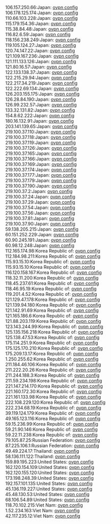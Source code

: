 106.157.250.66:Japan: [ovpn config](vpn/106_157_250_66.ovpn)  
106.178.125.174:Japan: [ovpn config](vpn/106_178_125_174.ovpn)  
110.66.103.228:Japan: [ovpn config](vpn/110_66_103_228.ovpn)  
115.179.154.36:Japan: [ovpn config](vpn/115_179_154_36.ovpn)  
115.38.84.48:Japan: [ovpn config](vpn/115_38_84_48.ovpn)  
116.82.6.59:Japan: [ovpn config](vpn/116_82_6_59.ovpn)  
118.156.238.249:Japan: [ovpn config](vpn/118_156_238_249.ovpn)  
119.105.124.27:Japan: [ovpn config](vpn/119_105_124_27.ovpn)  
120.74.147.22:Japan: [ovpn config](vpn/120_74_147_22.ovpn)  
121.109.167.236:Japan: [ovpn config](vpn/121_109_167_236.ovpn)  
121.111.133.126:Japan: [ovpn config](vpn/121_111_133_126.ovpn)  
121.80.16.57:Japan: [ovpn config](vpn/121_80_16_57.ovpn)  
122.133.138.37:Japan: [ovpn config](vpn/122_133_138_37.ovpn)  
122.215.29.94:Japan: [ovpn config](vpn/122_215_29_94.ovpn)  
122.217.34.219:Japan: [ovpn config](vpn/122_217_34_219.ovpn)  
122.222.69.134:Japan: [ovpn config](vpn/122_222_69_134.ovpn)  
126.203.155.175:Japan: [ovpn config](vpn/126_203_155_175.ovpn)  
126.28.84.190:Japan: [ovpn config](vpn/126_28_84_190.ovpn)  
126.99.232.57:Japan: [ovpn config](vpn/126_99_232_57.ovpn)  
133.32.131.82:Japan: [ovpn config](vpn/133_32_131_82.ovpn)  
154.8.62.222:Japan: [ovpn config](vpn/154_8_62_222.ovpn)  
180.16.132.91:Japan: [ovpn config](vpn/180_16_132_91.ovpn)  
203.141.139.65:Japan: [ovpn config](vpn/203_141_139_65.ovpn)  
219.100.37.110:Japan: [ovpn config](vpn/219_100_37_110.ovpn)  
219.100.37.118:Japan: [ovpn config](vpn/219_100_37_118.ovpn)  
219.100.37.119:Japan: [ovpn config](vpn/219_100_37_119.ovpn)  
219.100.37.126:Japan: [ovpn config](vpn/219_100_37_126.ovpn)  
219.100.37.165:Japan: [ovpn config](vpn/219_100_37_165.ovpn)  
219.100.37.166:Japan: [ovpn config](vpn/219_100_37_166.ovpn)  
219.100.37.169:Japan: [ovpn config](vpn/219_100_37_169.ovpn)  
219.100.37.174:Japan: [ovpn config](vpn/219_100_37_174.ovpn)  
219.100.37.177:Japan: [ovpn config](vpn/219_100_37_177.ovpn)  
219.100.37.179:Japan: [ovpn config](vpn/219_100_37_179.ovpn)  
219.100.37.190:Japan: [ovpn config](vpn/219_100_37_190.ovpn)  
219.100.37.2:Japan: [ovpn config](vpn/219_100_37_2.ovpn)  
219.100.37.24:Japan: [ovpn config](vpn/219_100_37_24.ovpn)  
219.100.37.29:Japan: [ovpn config](vpn/219_100_37_29.ovpn)  
219.100.37.54:Japan: [ovpn config](vpn/219_100_37_54.ovpn)  
219.100.37.56:Japan: [ovpn config](vpn/219_100_37_56.ovpn)  
219.100.37.81:Japan: [ovpn config](vpn/219_100_37_81.ovpn)  
219.100.37.90:Japan: [ovpn config](vpn/219_100_37_90.ovpn)  
59.138.205.215:Japan: [ovpn config](vpn/59_138_205_215.ovpn)  
60.151.252.229:Japan: [ovpn config](vpn/60_151_252_229.ovpn)  
60.90.245.191:Japan: [ovpn config](vpn/60_90_245_191.ovpn)  
60.98.12.248:Japan: [ovpn config](vpn/60_98_12_248.ovpn)  
112.165.174.98:Korea Republic of: [ovpn config](vpn/112_165_174_98.ovpn)  
112.184.98.211:Korea Republic of: [ovpn config](vpn/112_184_98_211.ovpn)  
115.93.15.10:Korea Republic of: [ovpn config](vpn/115_93_15_10.ovpn)  
115.93.15.10:Korea Republic of: [ovpn config](vpn/115_93_15_10.ovpn)  
116.120.158.167:Korea Republic of: [ovpn config](vpn/116_120_158_167.ovpn)  
118.32.11.200:Korea Republic of: [ovpn config](vpn/118_32_11_200.ovpn)  
118.45.237.61:Korea Republic of: [ovpn config](vpn/118_45_237_61.ovpn)  
118.46.95.19:Korea Republic of: [ovpn config](vpn/118_46_95_19.ovpn)  
119.201.4.52:Korea Republic of: [ovpn config](vpn/119_201_4_52.ovpn)  
121.129.47.178:Korea Republic of: [ovpn config](vpn/121_129_47_178.ovpn)  
121.139.94.180:Korea Republic of: [ovpn config](vpn/121_139_94_180.ovpn)  
121.142.91.69:Korea Republic of: [ovpn config](vpn/121_142_91_69.ovpn)  
121.165.186.6:Korea Republic of: [ovpn config](vpn/121_165_186_6.ovpn)  
121.88.203.119:Korea Republic of: [ovpn config](vpn/121_88_203_119.ovpn)  
123.143.244.99:Korea Republic of: [ovpn config](vpn/123_143_244_99.ovpn)  
125.135.156.218:Korea Republic of: [ovpn config](vpn/125_135_156_218.ovpn)  
125.138.47.53:Korea Republic of: [ovpn config](vpn/125_138_47_53.ovpn)  
175.114.251.9:Korea Republic of: [ovpn config](vpn/175_114_251_9.ovpn)  
175.125.170.210:Korea Republic of: [ovpn config](vpn/175_125_170_210.ovpn)  
175.209.13.17:Korea Republic of: [ovpn config](vpn/175_209_13_17.ovpn)  
1.250.255.62:Korea Republic of: [ovpn config](vpn/1_250_255_62.ovpn)  
211.184.46.106:Korea Republic of: [ovpn config](vpn/211_184_46_106.ovpn)  
211.222.20.26:Korea Republic of: [ovpn config](vpn/211_222_20_26.ovpn)  
211.244.188.3:Korea Republic of: [ovpn config](vpn/211_244_188_3.ovpn)  
211.59.234.198:Korea Republic of: [ovpn config](vpn/211_59_234_198.ovpn)  
221.147.214.170:Korea Republic of: [ovpn config](vpn/221_147_214_170.ovpn)  
221.160.172.30:Korea Republic of: [ovpn config](vpn/221_160_172_30.ovpn)  
221.161.133.98:Korea Republic of: [ovpn config](vpn/221_161_133_98.ovpn)  
222.108.229.120:Korea Republic of: [ovpn config](vpn/222_108_229_120.ovpn)  
222.234.68.19:Korea Republic of: [ovpn config](vpn/222_234_68_19.ovpn)  
39.119.124.179:Korea Republic of: [ovpn config](vpn/39_119_124_179.ovpn)  
49.165.123.116:Korea Republic of: [ovpn config](vpn/49_165_123_116.ovpn)  
59.15.236.99:Korea Republic of: [ovpn config](vpn/59_15_236_99.ovpn)  
59.21.90.146:Korea Republic of: [ovpn config](vpn/59_21_90_146.ovpn)  
59.22.11.238:Korea Republic of: [ovpn config](vpn/59_22_11_238.ovpn)  
79.105.87.25:Russian Federation: [ovpn config](vpn/79_105_87_25.ovpn)  
87.225.106.1:Russian Federation: [ovpn config](vpn/87_225_106_1.ovpn)  
49.49.224.17:Thailand: [ovpn config](vpn/49_49_224_17.ovpn)  
58.136.111.122:Thailand: [ovpn config](vpn/58_136_111_122.ovpn)  
159.89.195.223:United States: [ovpn config](vpn/159_89_195_223.ovpn)  
162.120.154.109:United States: [ovpn config](vpn/162_120_154_109.ovpn)  
162.120.155.120:United States: [ovpn config](vpn/162_120_155_120.ovpn)  
173.198.248.39:United States: [ovpn config](vpn/173_198_248_39.ovpn)  
192.157.101.135:United States: [ovpn config](vpn/192_157_101_135.ovpn)  
45.136.119.227:United States: [ovpn config](vpn/45_136_119_227.ovpn)  
45.48.130.53:United States: [ovpn config](vpn/45_48_130_53.ovpn)  
68.106.54.89:United States: [ovpn config](vpn/68_106_54_89.ovpn)  
118.70.102.215:Viet Nam: [ovpn config](vpn/118_70_102_215.ovpn)  
1.52.234.163:Viet Nam: [ovpn config](vpn/1_52_234_163.ovpn)  
42.117.235.12:Viet Nam: [ovpn config](vpn/42_117_235_12.ovpn)  
